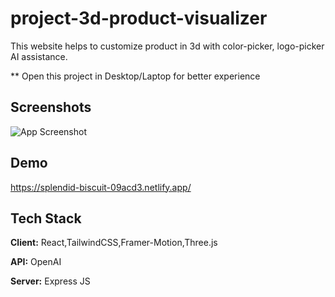 # project-3d-product-visualizer

This website helps to customize product in 3d with color-picker, logo-picker AI assistance.

** Open this project in Desktop/Laptop for better experience


## Screenshots

![App Screenshot](https://i.imgur.com/PBsfPEX.png)


## Demo

https://splendid-biscuit-09acd3.netlify.app/


## Tech Stack

**Client:** React,TailwindCSS,Framer-Motion,Three.js

**API:** OpenAI

**Server:** Express JS
